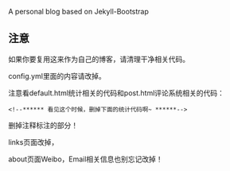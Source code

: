 A personal blog based on Jekyll-Bootstrap

## 注意

如果你要复用这来作为自己的博客，请清理干净相关代码。

config.yml里面的内容请改掉。

注意看default.html统计相关的代码和post.html评论系统相关的代码：

```<!--****** 看见这个时候，删掉下面的统计代码啊~ ******-->```

删掉注释标注的部分！

links页面改掉，

about页面Weibo，Email相关信息也别忘记改掉！
